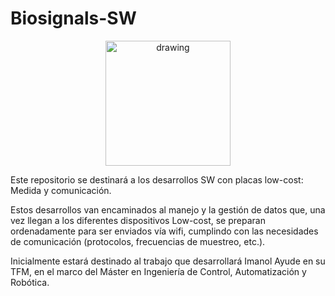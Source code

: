 # Biosignals-SW

<p align="center">
<img src="https://user-images.githubusercontent.com/46607004/154055355-a45a597b-4c16-4460-a285-ad0554636bdf.png" alt="drawing" width="200"/>
</p>

Este repositorio se destinará a los desarrollos SW con placas low-cost: Medida y comunicación.

Estos desarrollos van encaminados al manejo y la gestión de datos que, una vez llegan a los diferentes dispositivos Low-cost, se preparan ordenadamente para ser enviados vía wifi, cumplindo con las necesidades de comunicación (protocolos, frecuencias de muestreo, etc.). 

Inicialmente estará destinado al trabajo que desarrollará Imanol Ayude en su TFM, en el marco del Máster en Ingeniería de Control, Automatización y Robótica.
